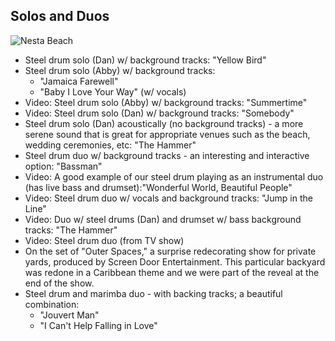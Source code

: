  
## Solos and Duos

![Nesta Beach](/images/index/9-sm.jpg)


* Steel drum solo (Dan) w/ background tracks: "Yellow Bird"
* Steel drum solo (Abby) w/ background tracks:
  * "Jamaica Farewell"
  * "Baby I Love Your Way" (w/ vocals)  
* Video: Steel drum solo (Abby) w/ background tracks: "Summertime"
* Video: Steel drum solo (Dan) w/ background tracks: "Somebody"
* Steel drum solo (Dan) acoustically (no background tracks) - a more serene sound that is great for appropriate venues such as the beach, wedding ceremonies, etc: "The Hammer"
* Steel drum duo w/ background tracks - an interesting and interactive option: "Bassman"
* Video: A good example of our steel drum playing as an instrumental duo (has live bass and drumset):"Wonderful World, Beautiful People"
* Video: Steel drum duo w/ vocals and background tracks: "Jump in the Line"
* Video: Duo w/ steel drums (Dan) and drumset w/ bass background tracks: "The Hammer"
* Video: Steel drum duo (from TV show) 
* On the set of "Outer Spaces," a surprise redecorating show for private yards, produced by Screen Door Entertainment. This particular backyard was redone in a Caribbean theme and we were part of the reveal at the end of the show. 
* Steel drum and marimba duo - with backing tracks; a beautiful combination:
  * "Jouvert Man"
  * "I Can't Help Falling in Love"

